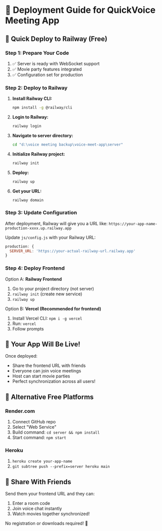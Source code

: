 # 🚀 Deployment Guide for QuickVoice Meeting App

## 🎯 Quick Deploy to Railway (Free)

### Step 1: Prepare Your Code
1. ✅ Server is ready with WebSocket support
2. ✅ Movie party features integrated  
3. ✅ Configuration set for production

### Step 2: Deploy to Railway

1. **Install Railway CLI:**
   ```bash
   npm install -g @railway/cli
   ```

2. **Login to Railway:**
   ```bash
   railway login
   ```

3. **Navigate to server directory:**
   ```bash
   cd "d:\voice meeting backup\voice-meet-app\server"
   ```

4. **Initialize Railway project:**
   ```bash
   railway init
   ```

5. **Deploy:**
   ```bash
   railway up
   ```

6. **Get your URL:**
   ```bash
   railway domain
   ```

### Step 3: Update Configuration

After deployment, Railway will give you a URL like:
`https://your-app-name-production-xxxx.up.railway.app`

Update `js/config.js` with your Railway URL:
```javascript
production: {
  SERVER_URL: 'https://your-actual-railway-url.railway.app'
}
```

### Step 4: Deploy Frontend

Option A: **Railway Frontend**
1. Go to your project directory (not server)
2. `railway init` (create new service)
3. `railway up`

Option B: **Vercel (Recommended for frontend)**
1. Install Vercel CLI: `npm i -g vercel`
2. Run: `vercel`
3. Follow prompts

## 🎉 Your App Will Be Live!

Once deployed:
- Share the frontend URL with friends
- Everyone can join voice meetings
- Host can start movie parties
- Perfect synchronization across all users!

## 🔧 Alternative Free Platforms

### Render.com
1. Connect GitHub repo
2. Select "Web Service"
3. Build command: `cd server && npm install`
4. Start command: `npm start`

### Heroku
1. `heroku create your-app-name`
2. `git subtree push --prefix=server heroku main`

## 📱 Share With Friends

Send them your frontend URL and they can:
1. Enter a room code
2. Join voice chat instantly  
3. Watch movies together synchronized!

No registration or downloads required! 🎊
